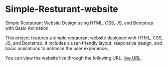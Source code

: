 # Simple-Resturant-website

Simple Restaurant Website Design using HTML, CSS, JS, and Bootstrap with Basic Animation

This project features a simple restaurant website designed with HTML, CSS, JS, and Bootstrap. It includes a user-friendly layout, responsive design, and basic animations to enhance the user experience.

You can view the website live through the following URL: [live URL](https://monther-alomari.github.io/Simple-Resturant-website/).

